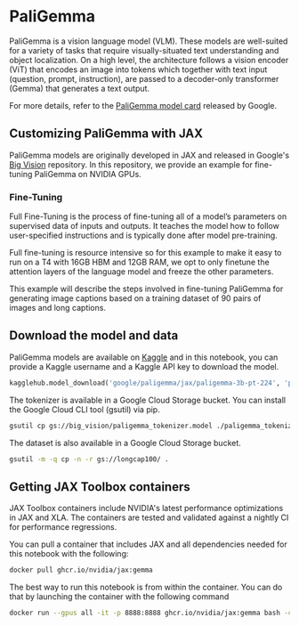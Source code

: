 # PaliGemma

PaliGemma is a vision language model (VLM). These models are well-suited for a variety of tasks that require visually-situated text understanding and object localization. On a high level, the architecture follows a vision encoder (ViT) that encodes an image into tokens which together with text input (question, prompt, instruction), are passed to a decoder-only transformer (Gemma) that generates a text output.

For more details, refer to the [PaliGemma model card](https://ai.google.dev/gemma/docs/paligemma/model-card) released by Google.

## Customizing PaliGemma with JAX

PaliGemma models are originally developed in JAX and released in Google's [Big Vision](https://github.com/google-research/big_vision) repository. In this repository, we provide an example for fine-tuning PaliGemma on NVIDIA GPUs. 

### Fine-Tuning

Full Fine-Tuning is the process of fine-tuning all of a model’s parameters on supervised data of inputs and outputs. It teaches the model how to follow user-specified instructions and is typically done after model pre-training. 

Full fine-tuning is resource intensive so for this example to make it easy to run on a T4 with 16GB HBM and 12GB RAM, we opt to only finetune the attention layers of the language model and freeze the other parameters.

This example will describe the steps involved in fine-tuning PaliGemma for generating image captions based on a training dataset of 90 pairs of images and long captions. 

## Download the model and data

PaliGemma models are available on [Kaggle](https://www.kaggle.com/models/google/paligemma/) and in this notebook, you can provide a Kaggle username and a Kaggle API key to download the model.

```python
kagglehub.model_download('google/paligemma/jax/paligemma-3b-pt-224', 'paligemma-3b-pt-224.f16.npz')
```

The tokenizer is available in a Google Cloud Storage bucket. You can install the Google Cloud CLI tool (gsutil) via pip.

```bash
gsutil cp gs://big_vision/paligemma_tokenizer.model ./paligemma_tokenizer.model
```

The dataset is also available in a Google Cloud Storage bucket.

```bash
gsutil -m -q cp -n -r gs://longcap100/ .
```

## Getting JAX Toolbox containers

JAX Toolbox containers include NVIDIA's latest performance optimizations in JAX and XLA. The containers are tested and validated against a nightly CI for performance regressions.

You can pull a container that includes JAX and all dependencies needed for this notebook with the following:

```bash
docker pull ghcr.io/nvidia/jax:gemma
```

The best way to run this notebook is from within the container. You can do that by launching the container with the following command

```bash
docker run --gpus all -it -p 8888:8888 ghcr.io/nvidia/jax:gemma bash -c 'jupyter lab --ip 0.0.0.0 --allow-root'
```
